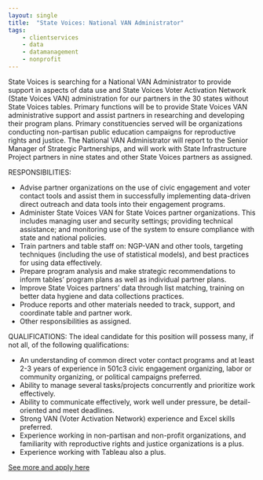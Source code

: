 ```yaml
---
layout: single
title:  "State Voices: National VAN Administrator"
tags: 
    - clientservices
    - data
    - datamanagement
    - nonprofit
---
```


State Voices is searching for a National VAN Administrator to provide support in aspects of data use and State Voices Voter Activation Network (State Voices VAN) administration for our partners in the 30 states without State Voices tables. Primary functions will be to provide State Voices VAN administrative support and assist partners in researching and developing their program plans. Primary constituencies served will be organizations conducting non-partisan public education campaigns for reproductive rights and justice. The National VAN Administrator will report to the Senior Manager of Strategic Partnerships, and will work with State Infrastructure Project partners in nine states and other State Voices partners as assigned.

RESPONSIBILITIES:
* Advise partner organizations on the use of civic engagement and voter contact tools and assist them in successfully implementing data-driven direct outreach and data tools into their engagement programs.
* Administer State Voices VAN for State Voices partner organizations. This includes managing user and security settings; providing technical assistance; and monitoring use of the system to ensure compliance with state and national policies.
* Train partners and table staff on: NGP-VAN and other tools, targeting techniques (including the use of statistical models), and best practices for using data effectively.
* Prepare program analysis and make strategic recommendations to inform tables’ program plans as well as individual partner plans.
* Improve State Voices partners’ data through list matching, training on better data hygiene and data collections practices.
* Produce reports and other materials needed to track, support, and coordinate table and partner work.
* Other responsibilities as assigned.
 
QUALIFICATIONS:
The ideal candidate for this position will possess many, if not all, of the following qualifications:
* An understanding of common direct voter contact programs and at least 2-3 years of experience in 501c3 civic engagement organizing, labor or community organizing, or political campaigns preferred.
* Ability to manage several tasks/projects concurrently and prioritize work effectively.
* Ability to communicate effectively, work well under pressure, be detail-oriented and meet deadlines.
* Strong VAN (Voter Activation Network) experience and Excel skills preferred.
* Experience working in non-partisan and non-profit organizations, and familiarity with reproductive rights and justice organizations is a plus.
* Experience working with Tableau also a plus.

[See more and apply here](https://statevoices.org/careers/national-van-administrator/)
